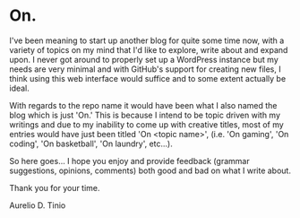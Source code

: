 On.
==
I've been meaning to start up another blog for quite some time now, with a variety of topics on my mind that I'd like to explore, write about and expand upon. I never got around to properly set up a WordPress instance but my needs are very minimal and with GitHub's support for creating new files, I think using this web interface would suffice and to some extent actually be ideal.

With regards to the repo name it would have been what I also named the blog which is just 'On.' This is because I intend to be topic driven with my writings and due to my inability to come up with creative titles, most of my entries would have just been titled 'On \<topic name\>', (i.e. 'On gaming', 'On coding', 'On basketball', 'On laundry', etc...).

So here goes... I hope you enjoy and provide feedback (grammar suggestions, opinions, comments) both good and bad on what I write about.

Thank you for your time.

Aurelio D. Tinio